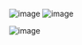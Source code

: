 ![image](https://github.com/user-attachments/assets/ee8d4864-222e-4d50-ba12-ee8b070cd334)
![image](https://github.com/user-attachments/assets/b9864c37-3da6-4480-ae06-30c107752771)

![image](https://github.com/user-attachments/assets/d02952d9-59fe-4106-b841-d12cb7794618)
